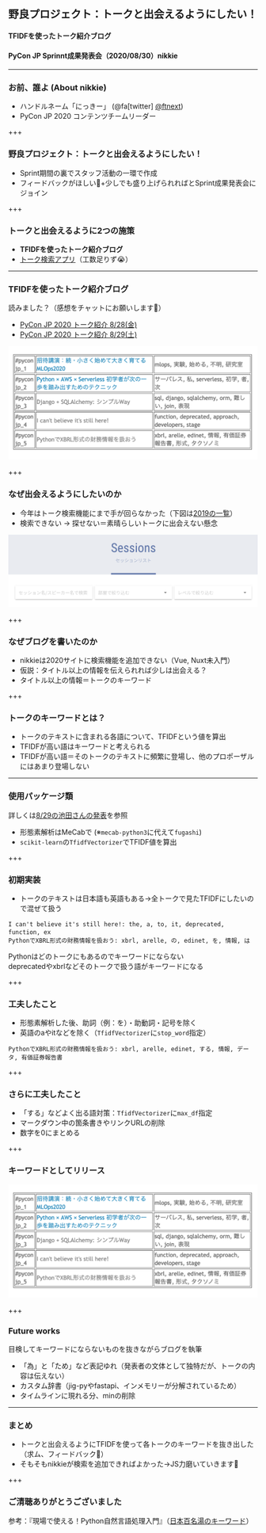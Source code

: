 ## 野良プロジェクト：トークと出会えるようにしたい！
#### TFIDFを使ったトーク紹介ブログ
#### PyCon JP Sprinnt成果発表会（2020/08/30）nikkie

---

### お前、誰よ (About nikkie)

- ハンドルネーム「にっきー」 (@fa[twitter] [@ftnext](https://twitter.com/ftnext))
- PyCon JP 2020 コンテンツチームリーダー

+++

### 野良プロジェクト：トークと出会えるようにしたい！

- Sprint期間の裏でスタッフ活動の一環で作成
- フィードバックがほしい🙏+少しでも盛り上げられればとSprint成果発表会にジョイン

+++

### トークと出会えるように2つの施策

- **TFIDFを使ったトーク紹介ブログ**
- [トーク検索アプリ](https://search-talks-pyconjp2020.herokuapp.com/talk/)（工数足りず😭）

---

### TFIDFを使ったトーク紹介ブログ

読みました？（感想をチャットにお願いします🙏）

- [PyCon JP 2020 トーク紹介 8/28(金)](https://pyconjp.blogspot.com/2020/08/pyconjp2020-day1-talk-lineup.html)
- [PyCon JP 2020 トーク紹介 8/29(土)](https://pyconjp.blogspot.com/2020/08/pyconjp2020-day2-talk-lineup.html)

![](pyconjp_Aug_sprint_talk_tfidf/assets/images/pyconjp_2020_talk_keyword_blog.png)

+++

### なぜ出会えるようにしたいのか

- 今年はトーク検索機能にまで手が回らなかった（下図は[2019の一覧](https://pycon.jp/2019/sessions)）
- 検索できない → 探せない＝素晴らしいトークに出会えない懸念

![](pyconjp_Aug_sprint_talk_tfidf/assets/images/pyconjp_2019_talk_search.png)

+++

### なぜブログを書いたのか

- nikkieは2020サイトに検索機能を追加できない（Vue, Nuxt未入門）
- 仮説：タイトル以上の情報を伝えられれば少しは出会える？
- タイトル以上の情報＝トークのキーワード

+++

### トークのキーワードとは？

- トークのテキストに含まれる各語について、TFIDFという値を算出
- TFIDFが高い語はキーワードと考えられる
- TFIDFが高い語＝そのトークのテキストに頻繁に登場し、他のプロポーザルにはあまり登場しない

---

### 使用パッケージ類

詳しくは[8/29の池田さんの発表](https://speakerdeck.com/taishii/pycon-jp-2020?slide=107)を参照

- 形態素解析はMeCabで (※`mecab-python3`に代えて`fugashi`)
- `scikit-learn`の`TfidfVectorizer`でTFIDF値を算出

+++

### 初期実装

- トークのテキストは日本語も英語もある→全トークで見たTFIDFにしたいので混ぜて扱う

```
I can't believe it's still here!: the, a, to, it, deprecated, function, ex
PythonでXBRL形式の財務情報を扱おう: xbrl, arelle, の, edinet, を, 情報, は
```

Pythonはどのトークにもあるのでキーワードにならない  
deprecatedやxbrlなどそのトークで扱う語がキーワードになる

+++

### 工夫したこと

- 形態素解析した後、助詞（例：を）・助動詞・記号を除く
- 英語のaやitなどを除く（`TfidfVectorizer`に`stop_word`指定）

```
PythonでXBRL形式の財務情報を扱おう: xbrl, arelle, edinet, する, 情報, データ, 有価証券報告書
```

+++

### さらに工夫したこと

- 「する」などよく出る語対策：`TfidfVectorizer`に`max_df`指定
- マークダウン中の箇条書きやリンクURLの削除
- 数字を0にまとめる

+++

### キーワードとしてリリース

![](pyconjp_Aug_sprint_talk_tfidf/assets/images/pyconjp_2020_talk_keyword_blog.png)

+++

### Future works

目検してキーワードにならないものを抜きながらブログを執筆

- 「為」と「ため」など表記ゆれ（発表者の文体として独特だが、トークの内容は伝えない）
- カスタム辞書（jig-pyやfastapi、インメモリーが分解されているため）
- タイムラインに現れる分、minの削除

---

### まとめ

- トークと出会えるようにTFIDFを使って各トークのキーワードを抜き出した（求ム、フィードバック🙏）
- そもそもnikkieが検索を追加できればよかった→JS力磨いていきます💪

+++

### ご清聴ありがとうございました

参考：『現場で使える！Python自然言語処理入門』（[日本百名湯のキーワード](https://github.com/makaishi2/python-text-anl-book-info/blob/master/samples/ch03-04/ch03-04-01.ipynb)）
